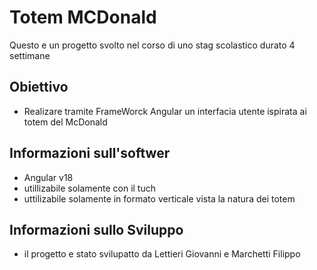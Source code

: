 # Totem MCDonald
Questo e un progetto svolto nel corso di uno stag scolastico durato 4 settimane

## Obiettivo
- Realizare tramite FrameWorck Angular un interfacia utente ispirata ai totem del McDonald

## Informazioni sull'softwer
- Angular v18
- utillizabile solamente con il tuch
- uttilizabile solamente in formato verticale vista la natura dei totem

## Informazioni sullo Sviluppo
- il progetto e stato svilupatto da Lettieri Giovanni e Marchetti Filippo
